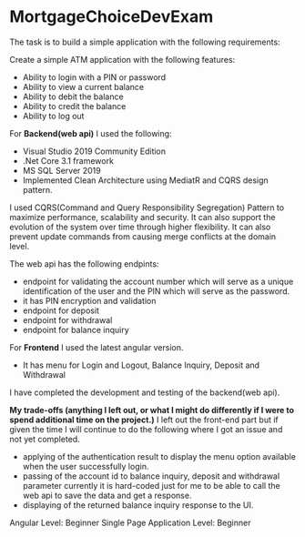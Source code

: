 # MortgageChoiceDevExam
The task is to build a simple application with the following requirements:

Create a simple ATM application with the following features:
 - Ability to login with a PIN or password
 - Ability to view a current balance
 - Ability to debit the balance
 - Ability to credit the balance
 - Ability to log out

For **Backend(web api)** I used the following:
 - Visual Studio 2019 Community Edition
 - .Net Core 3.1 framework
 - MS SQL Server 2019
 - Implemented Clean Architecture using MediatR and CQRS design pattern.

I used CQRS(Command and Query Responsibility Segregation) Pattern to maximize performance, scalability and security. It can also support the evolution of the system over time through higher flexibility. It can also prevent update commands from causing merge conflicts at the domain level.

The web api has the following endpints:
 - endpoint for validating the account number which will serve as a unique identification of the user and the PIN which will serve as the password.
 - it has PIN encryption and validation
 - endpoint for deposit
 - endpoint for withdrawal
 - endpoint for balance inquiry

For **Frontend** I used the latest angular version.
 - It has menu for Login and Logout, Balance Inquiry, Deposit and Withdrawal

I have completed the development and testing of the backend(web api). 

**My trade-offs (anything I left out, or what I might do differently if I were to spend additional time on the project.)**
I left out the front-end part but if given the time I will continue to do the following where I got an issue and not yet completed.
 - applying of the authentication result to display the menu option available when the user successfully login.
 - passing of the account id to balance inquiry, deposit and withdrawal parameter currently it is hard-coded just for me to be able to call the web api to save the data and get a response.
 - displaying of the returned balance inquiry response to the UI.

Angular Level: Beginner
Single Page Application Level: Beginner

